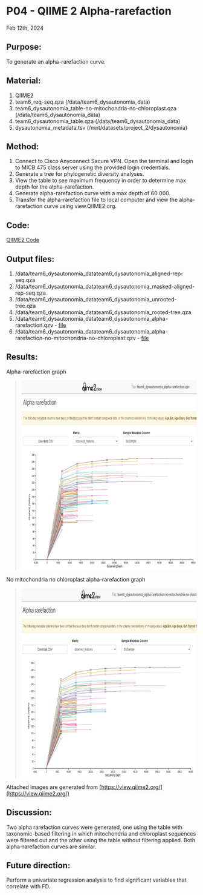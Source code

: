 # P04 - QIIME 2 Alpha-rarefaction

Feb 12th, 2024

## Purpose:
To generate an alpha-rarefaction curve. 

## Material: 
1. QIIME2
2. team6_req-seq.qza (/data/team6_dysautonomia_data)
3. team6_dysautonomia_table-no-mitochondria-no-chloroplast.qza (/data/team6_dysautonomia_data)
4. team6_dysautonomia_table.qza (/data/team6_dysautonomia_data)
5. dysautonomia_metadata.tsv (/mnt/datasets/project_2/dysautonomia)

## Method:
1. Connect to Cisco Anyconnect Secure VPN. Open the terminal and login to MICB 475 class server using the provided login credentials.
2. Generate a tree for phylogenetic diversity analyses.
3. View the table to see maximum frequency in order to determine max depth for the alpha-rarefaction.
3. Generate alpha-rarefaction curve with a max depth of 60 000.
4. Transfer the alpha-rarefaction file to local computer and view the alpha-rarefaction curve using view.QIIME2.org.

## Code: 
[QIIME2 Code](/QIIME2/QIIME2_codes.txt)

## Output files:
1. /data/team6_dysautonomia_datateam6_dysautonomia_aligned-rep-seq.qza
2. /data/team6_dysautonomia_datateam6_dysautonomia_masked-aligned-rep-seq.qza
3. /data/team6_dysautonomia_datateam6_dysautonomia_unrooted-tree.qza
4. /data/team6_dysautonomia_datateam6_dysautonomia_rooted-tree.qza
5. /data/team6_dysautonomia_datateam6_dysautonomia_alpha-rarefaction.qzv - [file](/QIIME2/export/table-no-mitochondria-no-chloroplast.qzv)
6. /data/team6_dysautonomia_datateam6_dysautonomia_alpha-rarefaction-no-mitochondria-no-chloroplast.qzv - [file](/QIIME2/export/alpha-rarefaction-no-mitochondria-no-chloroplast.qzv)

## Results: 
Alpha-rarefaction graph
> <img src="/QIIME2/figures/alpha-rarefaction.png" height="500">

No mitochondria no chloroplast alpha-rarefaction graph 
> <img src="/QIIME2/figures/alpha-rarefaction-no-mitochondria-no-chloroplast.png" height="500">

Attached images are generated from [https://view.qiime2.org/](https://view.qiime2.org/)

## Discussion:
Two alpha rarefaction curves were generated, one using the table with taxonomic-based filtering in which mitochondria and
chloroplast sequences were filtered out and the other using the table without filtering applied. Both alpha-rarefaction
curves are similar. 

## Future direction:
Perform a univariate regression analysis to find significant variables that correlate with FD.

